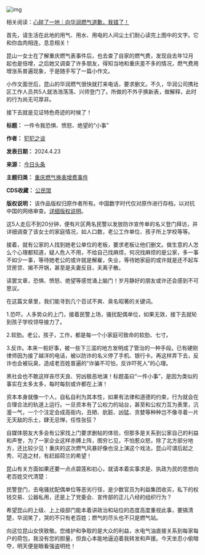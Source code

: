 ![img](https://chinadigitaltimes.net/chinese/files/2024/04/image-1713845419304.png)


相关阅读：[心碎了一地｜向华润燃气道歉，我错了！](https://chinadigitaltimes.net/chinese/707182.html "心碎了一地｜向华润燃气道歉，我错了！")


首先，请生活在此地的用气、用水、用电的人间尘土们耐心读完上图中的文字。它和你血肉相连，息息相关！


昆山一女士在了解重庆燃气表事件后，也去查了自家的燃气费，发现自去年12月起也是倍增，之后她又调查了许多朋友，得知当地和重庆差不多的情况，燃气费用增涨系普遍现象，于是随手写了一篇小作文。


小作文面世后，昆山的华润燃气很快就打来电话，要求删文。不久，华润公司携社区工作人员共5人就浩浩荡荡、兴师登门了。所做的不外乎换新表，做解释，此时的行为尚无可厚非。


接下去就是见证特色奇迹的时候了！




**标题：** 一件令我恐惧、愤怒、绝望的“小事”  

**作者：** [犯犯之谈](https://chinadigitaltimes.net/space/犯犯之谈)  

**发表日期：** 2024.4.23  

**来源：** [今日头条](https://web.archive.org/web/https://mp.weixin.qq.com/s/ICQhIT3HPY7WXjKe2XAQHQ)  

**主题归类：** [重庆燃气换表增费事件](https://chinadigitaltimes.net/space/重庆燃气换表增费事件)  

**CDS收藏：** [公民馆](https://chinadigitaltimes.net/space/%E5%85%AC%E6%B0%91%E9%A6%86)  

**版权说明：** 该作品版权归原作者所有。中国数字时代仅对原作进行存档，以对抗中国的网络审查。[详细版权说明](https://chinadigitaltimes.net/chinese/copyright)。


这5人走后不到20分钟，便有片区两名民警以发放防诈宣传单的名义登门拜访，并详细调查了该女士的家庭情况，如人口数，老公工作单位、孩子所上学校等等。


接着，就有公家的人找到她老公单位的老板，要求老板让他们删文。做生意的人怎么个心理都知道，疑人危人不用，不给自己找麻烦，何况找麻烦的是公家，多一事不如少一事，等待她老公的或许就是解雇，失业，等待她家庭的或许就是还不起车贷房贷、揭不开锅，甚至是夫妻反目，夫离子散。


读罢文章，恐惧、愤怒、绝望等感觉涌上脑门！岁月静好的朋友或许还会感到不可思议。


在这篇文章里，我们能寻到几个百试不爽、臭名昭著的关键词。


1.恐吓。人多势众的上门，接着民警上场，骚扰配偶单位，如果无效，接下去就轮到孩子学校领导接力了。


2.软肋。老公，孩子，工作，都是每一个小家庭可致命的软肋、七寸。


3.反诈。本来一桩好事，被一些下三滥的地方发明成了管治的一种手段。已有硬刚律师因为接了越洋的电话，被以防诈的名义停了手机、银行卡。再这样弄下去，反诈也会被玩臭，造成老百姓普遍的“诈骗不可怕，反诈吓死人”的心理。


黑社会也不敢这样丧尽天良、穷凶极恶地演！标题虽曰“一件小事”，是因为类似的事实在太多太多，每时每刻或许都在上演！


资本本身就像一个人，自私自利为其本性，如果有法律和道德的约束，行为就会在合理合法的轨道上运行。一旦资本有了公权力的站台，甚至和公权力互为表里，沆瀣一气，一个个注定会成高衙内，丑陋、肮脏、凶猛、贪婪等种种岂不像寻着一片无天敌的乐土，肆无忌惮，任性张狂？


自媒体朋友大多会有公家找上门要求删帖的体验，但那多是关系到公家自己的利益和声誉，为了一家企业这样赤膊上阵，图穷匕见，不怕惹众怒，除了北方部分地方，还比较少见！重庆的这次燃气风暴好像也没上演这个戏法，昆山可谓后起之秀、可造之材，有赶超荷兰的希望！


昆山有关方面如果还要一点点碧莲和初心，就请本着实事求是、执政为民的思想向老百姓交代清楚：


民警登门，去电骚扰配偶单位等恶劣行径，是少数官员为利益集团收买，私下的权钱交易、公器私用，还是上了党委会、宣传部的正儿八经的组织行为？


希望昆山的上级、上上级部门能本着讲政治和站位的态度高度重视此事，要搞清楚，华润笑了，哭的不只有老百姓；燃气的尽头也不只是燃气站。


向这位昆山女侠致敬。您维护和争取的是大众的利益，水电气油直接关系到每家每户的荷包，我没有您的胆量，但良心本能地逼迫着我转发和声援。今天坐忍小偷暗夺，明天便是眼看强盗明抢！

